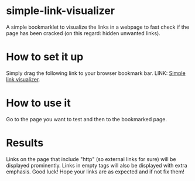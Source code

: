 # simple-link-visualizer
A simple bookmarklet to visualize the links in a webpage to fast check if the page has been cracked (on this regard: hidden unwanted links).

# How to set it up
Simply drag the following link to your browser bookmark bar.
LINK: [Simple link visualizer](/simple-link-visualizer.html).

# How to use it
Go to the page you want to test and then to the bookmarked page.

# Results
Links on the page that include "http" (so external links for sure) will be displayed prominently.
Links in empty tags will also be displayed with extra emphasis.
Good luck! Hope your links are as expected and if not fix them!

